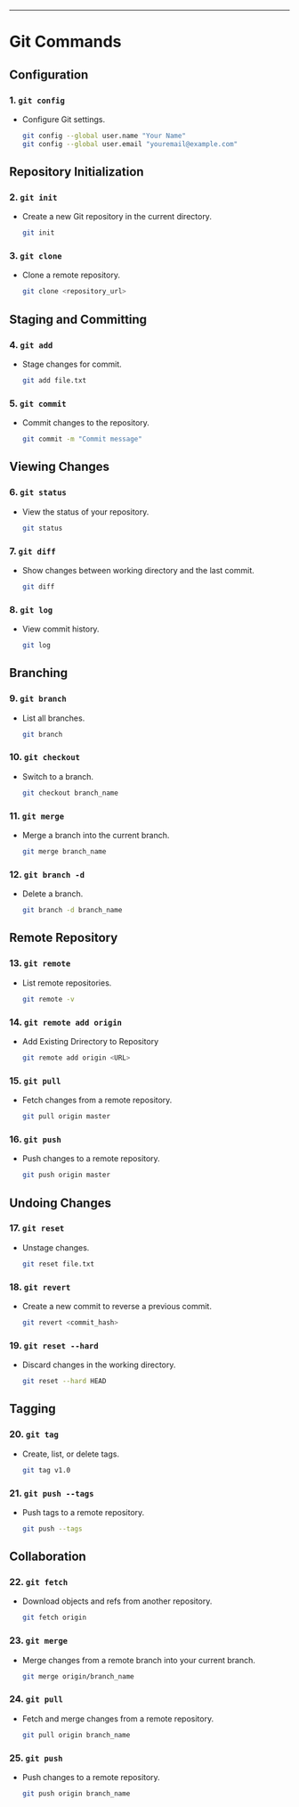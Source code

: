 
---

# Git Commands

## Configuration

### 1. `git config`
- Configure Git settings.
   ```bash
   git config --global user.name "Your Name"
   git config --global user.email "youremail@example.com"
   ```

## Repository Initialization

### 2. `git init`
- Create a new Git repository in the current directory.
   ```bash
   git init
   ```

### 3. `git clone`
- Clone a remote repository.
   ```bash
   git clone <repository_url>
   ```

## Staging and Committing

### 4. `git add`
- Stage changes for commit.
   ```bash
   git add file.txt
   ```

### 5. `git commit`
- Commit changes to the repository.
   ```bash
   git commit -m "Commit message"
   ```

## Viewing Changes

### 6. `git status`
- View the status of your repository.
   ```bash
   git status
   ```

### 7. `git diff`
- Show changes between working directory and the last commit.
   ```bash
   git diff
   ```

### 8. `git log`
- View commit history.
   ```bash
   git log
   ```

## Branching

### 9. `git branch`
- List all branches.
   ```bash
   git branch
   ```

### 10. `git checkout`
- Switch to a branch.
   ```bash
   git checkout branch_name
   ```

### 11. `git merge`
- Merge a branch into the current branch.
   ```bash
   git merge branch_name
   ```

### 12. `git branch -d`
- Delete a branch.
   ```bash
   git branch -d branch_name
   ```

## Remote Repository

### 13. `git remote`
- List remote repositories.
   ```bash
   git remote -v
   ```
### 14. `git remote add origin`
- Add Existing Drirectory to Repository
   ```bash
   git remote add origin <URL>
   ```
### 15. `git pull`
- Fetch changes from a remote repository.
   ```bash
   git pull origin master
   ```

### 16. `git push`
- Push changes to a remote repository.
   ```bash
   git push origin master
   ```

## Undoing Changes

### 17. `git reset`
- Unstage changes.
   ```bash
   git reset file.txt
   ```

### 18. `git revert`
- Create a new commit to reverse a previous commit.
   ```bash
   git revert <commit_hash>
   ```

### 19. `git reset --hard`
- Discard changes in the working directory.
   ```bash
   git reset --hard HEAD
   ```

## Tagging

### 20. `git tag`
- Create, list, or delete tags.
   ```bash
   git tag v1.0
   ```

### 21. `git push --tags`
- Push tags to a remote repository.
   ```bash
   git push --tags
   ```

## Collaboration

### 22. `git fetch`
- Download objects and refs from another repository.
   ```bash
   git fetch origin
   ```

### 23. `git merge`
- Merge changes from a remote branch into your current branch.
   ```bash
   git merge origin/branch_name
   ```

### 24. `git pull`
- Fetch and merge changes from a remote repository.
   ```bash
   git pull origin branch_name
   ```

### 25. `git push`
- Push changes to a remote repository.
   ```bash
   git push origin branch_name
   ```
